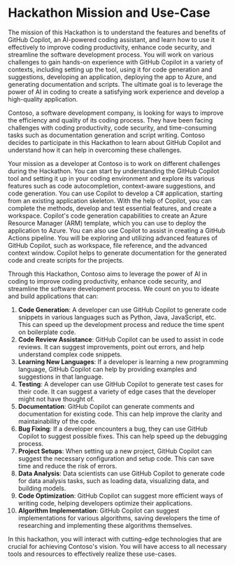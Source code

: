 # Hackathon Mission and Use-Case

The mission of this Hackathon is to understand the features and benefits of GitHub Copilot, an AI-powered coding assistant, and learn how to use it effectively to improve coding productivity, enhance code security, and streamline the software development process. You will work on various challenges to gain hands-on experience with GitHub Copilot in a variety of contexts, including setting up the tool, using it for code generation and suggestions, developing an application, deploying the app to Azure, and generating documentation and scripts. The ultimate goal is to leverage the power of AI in coding to create a satisfying work experience and develop a high-quality application.

Contoso, a software development company, is looking for ways to improve the efficiency and quality of its coding process. They have been facing challenges with coding productivity, code security, and time-consuming tasks such as documentation generation and script writing. Contoso decides to participate in this Hackathon to learn about GitHub Copilot and understand how it can help in overcoming these challenges.

Your mission as a developer at Contoso is to work on different challenges during the Hackathon. You can start by understanding the GitHub Copilot tool and setting it up in your coding environment and explore its various features such as code autocompletion, context-aware suggestions, and code generation. You can use Copilot to develop a C# application, starting from an existing application skeleton. With the help of Copilot, you can complete the methods, develop and test essential features, and create a workspace. Copilot's code generation capabilities to create an Azure Resource Manager (ARM) template, which you can use to deploy the application to Azure. You can also use Copilot to assist in creating a GitHub Actions pipeline. You will be exploring and utilizing advanced features of GitHub Copilot, such as workspace, file reference, and the advanced context window. Copilot helps to generate documentation for the generated code and create scripts for the projects.

Through this Hackathon, Contoso aims to leverage the power of AI in coding to improve coding productivity, enhance code security, and streamline the software development process. We count on you to ideate and build applications that can:

1. **Code Generation**: A developer can use GitHub Copilot to generate code snippets in various languages such as Python, Java, JavaScript, etc. This can speed up the development process and reduce the time spent on boilerplate code.
2. **Code Review Assistance**: GitHub Copilot can be used to assist in code reviews. It can suggest improvements, point out errors, and help understand complex code snippets.
3. **Learning New Languages**: If a developer is learning a new programming language, GitHub Copilot can help by providing examples and suggestions in that language.
4. **Testing**: A developer can use GitHub Copilot to generate test cases for their code. It can suggest a variety of edge cases that the developer might not have thought of.
5. **Documentation**: GitHub Copilot can generate comments and documentation for existing code. This can help improve the clarity and maintainability of the code.
6. **Bug Fixing**: If a developer encounters a bug, they can use GitHub Copilot to suggest possible fixes. This can help speed up the debugging process.
7. **Project Setups**: When setting up a new project, GitHub Copilot can suggest the necessary configuration and setup code. This can save time and reduce the risk of errors.
8. **Data Analysis**: Data scientists can use GitHub Copilot to generate code for data analysis tasks, such as loading data, visualizing data, and building models.
9. **Code Optimization**: GitHub Copilot can suggest more efficient ways of writing code, helping developers optimize their applications.
10. **Algorithm Implementation**: GitHub Copilot can suggest implementations for various algorithms, saving developers the time of researching and implementing these algorithms themselves.

In this hackathon, you will interact with cutting-edge technologies that are crucial for achieving Contoso's vision. You will have access to all necessary tools and resources to effectively realize these use-cases.
